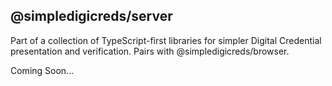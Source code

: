 ## @simpledigicreds/server

Part of a collection of TypeScript-first libraries for simpler Digital Credential presentation and
verification. Pairs with @simpledigicreds/browser.

Coming Soon...
